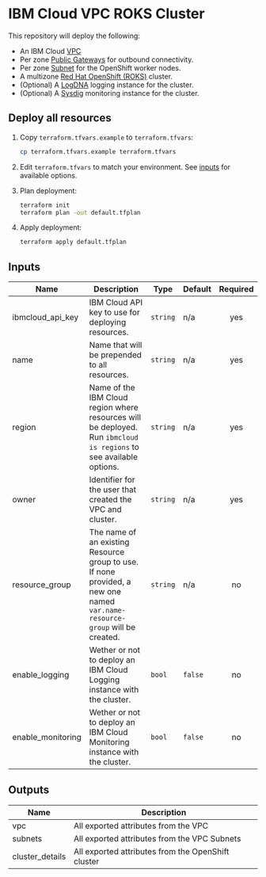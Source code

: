 # IBM Cloud VPC ROKS Cluster
This repository will deploy the following:

 - An IBM Cloud [VPC](https://www.ibm.com/cloud/learn/vpc) 
 - Per zone [Public Gateways](https://cloud.ibm.com/docs/vpc?topic=vpc-about-networking-for-vpc#public-gateway-for-external-connectivity) for outbound connectivity.
 - Per zone [Subnet](https://cloud.ibm.com/docs/vpc?topic=vpc-about-networking-for-vpc#subnets-in-the-vpc) for the OpenShift worker nodes.
 - A multizone [Red Hat OpenShift (ROKS)](https://www.ibm.com/cloud/openshift) cluster. 
 - (Optional) A [LogDNA](https://cloud.ibm.com/docs/openshift?topic=openshift-health#openshift_logging) logging instance for the cluster.
 - (Optional) A [Sysdig](https://cloud.ibm.com/docs/openshift?topic=openshift-health-monitor) monitoring instance for the cluster. 

## Deploy all resources

1. Copy `terraform.tfvars.example` to `terraform.tfvars`:

   ```sh
   cp terraform.tfvars.example terraform.tfvars
   ```

1. Edit `terraform.tfvars` to match your environment. See [inputs](#inputs) for available options.
1. Plan deployment:

   ```sh
   terraform init
   terraform plan -out default.tfplan
   ```

1. Apply deployment:

   ```sh
   terraform apply default.tfplan
   ```
   
## Inputs

| Name | Description | Type | Default | Required |
|------|-------------|------|---------|:--------:|
| ibmcloud\_api\_key | IBM Cloud API key to use for deploying resources. | `string` | n/a | yes |
| name | Name that will be prepended to all resources. | `string` | n/a | yes |
| region | Name of the IBM Cloud region where resources will be deployed. Run `ibmcloud is regions` to see available options. | `string` | n/a | yes |
| owner | Identifier for the user that created the VPC and cluster. | `string` | n/a | yes |
| resource_group | The name of an existing Resource group to use. If none provided, a new one named `var.name-resource-group` will be created. | `string` | n/a | no | 
| enable\_logging | Wether or not to deploy an IBM Cloud Logging instance with the cluster. | `bool` | `false` | no |
| enable\_monitoring | Wether or not to deploy an IBM Cloud Monitoring instance with the cluster. | `bool` | `false` | no |


## Outputs

| Name | Description |
|------|-------------|
| vpc | All exported attributes from the VPC | 
| subnets | All exported attributes from the VPC Subnets |
| cluster_details |  All exported attributes from the OpenShift cluster |
